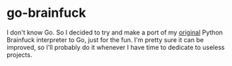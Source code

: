 # go-brainfuck
I don't know Go. So I decided to try and make a port of my [original](https://github.com/csixteen/useless/blob/master/py-brainfuck_v2.py) Python Brainfuck interpreter to Go, just for the fun. I'm pretty sure it can be improved, so I'll probably do it whenever I have time to dedicate to useless projects.
